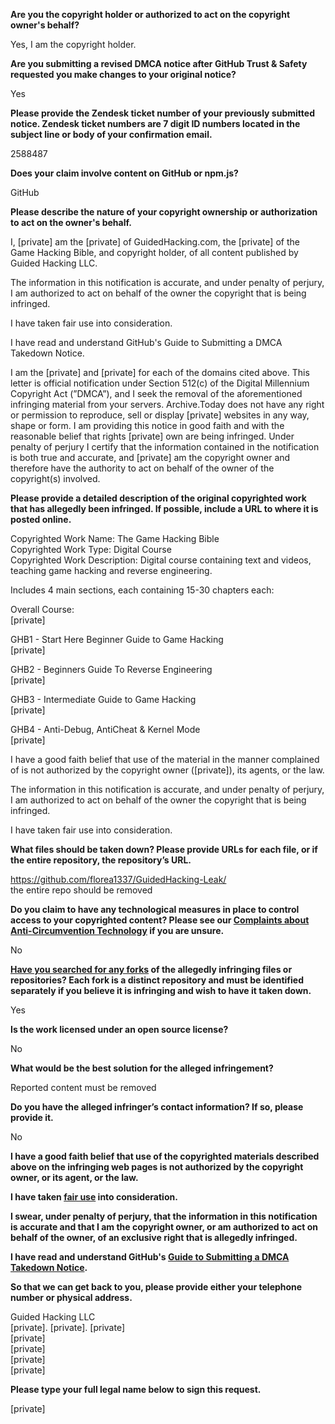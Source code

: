 **Are you the copyright holder or authorized to act on the copyright owner's behalf?**

Yes, I am the copyright holder.

**Are you submitting a revised DMCA notice after GitHub Trust & Safety requested you make changes to your original notice?**

Yes

**Please provide the Zendesk ticket number of your previously submitted notice. Zendesk ticket numbers are 7 digit ID numbers located in the subject line or body of your confirmation email.**

2588487

**Does your claim involve content on GitHub or npm.js?**

GitHub

**Please describe the nature of your copyright ownership or authorization to act on the owner's behalf.**

I, [private] am the [private] of GuidedHacking.com, the [private] of the Game Hacking Bible, and copyright holder, of all content published by Guided Hacking LLC.

The information in this notification is accurate, and under penalty of perjury, I am authorized to act on behalf of the owner the copyright that is being infringed.

I have taken fair use into consideration.

I have read and understand GitHub's Guide to Submitting a DMCA Takedown Notice.

I am the [private] and [private] for each of the domains cited above. This letter is official notification under Section 512(c) of the Digital Millennium Copyright Act (”DMCA”), and I seek the removal of the aforementioned infringing material from your servers. Archive.Today does not have any right or permission to reproduce, sell or display [private] websites in any way, shape or form. I am providing this notice in good faith and with the reasonable belief that rights [private] own are being infringed. Under penalty of perjury I certify that the information contained in the notification is both true and accurate, and [private] am the copyright owner and therefore have the authority to act on behalf of the owner of the copyright(s) involved.

**Please provide a detailed description of the original copyrighted work that has allegedly been infringed. If possible, include a URL to where it is posted online.**

Copyrighted Work Name: The Game Hacking Bible  
Copyrighted Work Type: Digital Course  
Copyrighted Work Description: Digital course containing text and videos, teaching game hacking and reverse engineering.

Includes 4 main sections, each containing 15-30 chapters each:

Overall Course:  
[private]

GHB1 - Start Here Beginner Guide to Game Hacking  
[private]  

GHB2 - Beginners Guide To Reverse Engineering  
[private]  

GHB3 - Intermediate Guide to Game Hacking  
[private]  

GHB4 - Anti-Debug, AntiCheat & Kernel Mode  
[private]  

I have a good faith belief that use of the material in the manner complained of is not authorized by the copyright owner ([private]), its agents, or the law.

The information in this notification is accurate, and under penalty of perjury, I am authorized to act on behalf of the owner the copyright that is being infringed.

I have taken fair use into consideration.

**What files should be taken down? Please provide URLs for each file, or if the entire repository, the repository’s URL.**

https://github.com/florea1337/GuidedHacking-Leak/  
the entire repo should be removed

**Do you claim to have any technological measures in place to control access to your copyrighted content? Please see our <a href="https://docs.github.com/articles/guide-to-submitting-a-dmca-takedown-notice#complaints-about-anti-circumvention-technology">Complaints about Anti-Circumvention Technology</a> if you are unsure.**

No

**<a href="https://docs.github.com/articles/dmca-takedown-policy#b-what-about-forks-or-whats-a-fork">Have you searched for any forks</a> of the allegedly infringing files or repositories? Each fork is a distinct repository and must be identified separately if you believe it is infringing and wish to have it taken down.**

Yes

**Is the work licensed under an open source license?**

No

**What would be the best solution for the alleged infringement?**

Reported content must be removed

**Do you have the alleged infringer’s contact information? If so, please provide it.**

No

**I have a good faith belief that use of the copyrighted materials described above on the infringing web pages is not authorized by the copyright owner, or its agent, or the law.**

**I have taken <a href="https://www.lumendatabase.org/topics/22">fair use</a> into consideration.**

**I swear, under penalty of perjury, that the information in this notification is accurate and that I am the copyright owner, or am authorized to act on behalf of the owner, of an exclusive right that is allegedly infringed.**

**I have read and understand GitHub's <a href="https://docs.github.com/articles/guide-to-submitting-a-dmca-takedown-notice/">Guide to Submitting a DMCA Takedown Notice</a>.**

**So that we can get back to you, please provide either your telephone number or physical address.**

Guided Hacking LLC  
[private]. [private]. [private]  
[private]  
[private]  
[private]  
[private]  

**Please type your full legal name below to sign this request.**

[private]  

